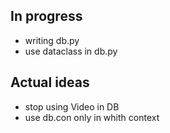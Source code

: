 ## In progress
- writing db.py
- use dataclass in db.py


## Actual ideas
- stop using Video in DB
- use db.con only in whith context
